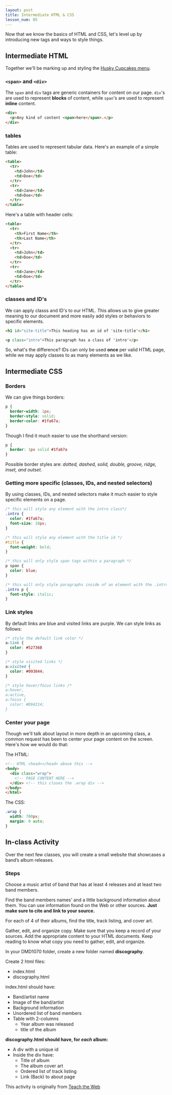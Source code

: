 ```yaml
---
layout: post
title: Intermediate HTML & CSS
lesson_num: 05
---
```


<p class="lead">Now that we know the basics of HTML and CSS, let's level up by introducing new tags and ways to style things.</p>

## Intermediate HTML

Together we'll be marking up and styling the [Husky Cupcakes menu](/lesson_files/husky_cupcakes_menu.txt).

### `<span>` and `<div>`

The `span` and `div` tags are generic containers for content on our page. `div`'s are used to represent **blocks** of content, while `span`'s are used to represent **inline** content.

```html
<div>
  <p>Any kind of content <span>here</span>.</p>
</div>
```

### tables

Tables are used to represent tabular data. Here's an example of a simple table:

```html
<table>
  <tr>
    <td>John</td>
    <td>Doe</td>
  </tr>
  <tr>
    <td>Jane</td>
    <td>Doe</td>
  </tr>
</table>
```

Here's a table with header cells:

```html
<table>
  <tr>
    <th>First Name</th>
    <th>Last Name</th>
  </tr>
  <tr>
    <td>John</td>
    <td>Doe</td>
  </tr>
  <tr>
    <td>Jane</td>
    <td>Doe</td>
  </tr>
</table>
```

### classes and ID's

We can apply classs and ID's to our HTML. This allows us to give greater meaning to our document and more easily add styles or behaviors to specific elements.

```html
<h1 id="site-title">This heading has an id of 'site-title'</h1>

<p class="intro">This paragraph has a class of 'intro'</p>
```

So, what's the difference? IDs can only be used **once** per valid HTML page, while we may apply classes to as many elements as we like.


## Intermediate CSS

### Borders

We can give things borders:

```css
p {
  border-width: 1px;
  border-style: solid;
  border-color: #1fa67a;
}
```

Though I find it much easier to use the shorthand version:

```css
p {
  border: 1px solid #1fa67a
}
```

Possible border styles are: *dotted, dashed, solid, double, groove, ridge, inset, and outset.*

### Getting more specific (classes, IDs, and nested selectors)

By using classes, IDs, and nested selectors make it much easier to style specific elements on a page.

```css
/* this will style any element with the intro class*/
.intro {
  color: #1fa67a;
  font-size: 18px;
}

/* this will style any element with the title id */
#title {
  font-weight: bold;
}

/* this will only style span tags within a paragraph */
p span {
  color: blue;
}

/* this will only style paragraphs inside of an element with the .intro class */
.intro p {
  font-style: italic;
}

```

### Link styles

By default links are blue and visited links are purple. We can style links as follows:

```css
/* style the default link color */
a:link {
  color: #52736B
}

/* style visited links */
a:visited {
  color: #093844;
}

/* style hover/focus links /*
a:hover,
a:active,
a:focus {
  color: #D94214;
}
```

### Center your page

Though we'll talk about layout in more depth in an upcoming class, a common request has been to center your page content on the screen. Here's how we would do that:

The HTML:

```html
<!-- HTML <head></head> above this -->
<body>
  <div class="wrap">
    <!-- PAGE CONTENT HERE -->
  </div> <!-- this closes the .wrap div -->
</body>
</html>
```

The CSS:

```css
.wrap {
  width: 700px;
  margin: 0 auto;
}
```

## In-class Activity

Over the next few classes, you will create a small website that showcases a band’s album releases.

### Steps

Choose a music artist of band that has at least 4 releases and at least two band members.

Find the band members names' and a little background information about them. You can use information found on the Web or other sources. **Just make sure to cite and link to your source.**

For each of 4 of their albums, find the title, track listing, and cover art.

Gather, edit, and organize copy. Make sure that you keep a record of your sources. Add the appropriate content to your HTML documents. Keep reading to know what copy you need to gather, edit, and organize.

In your DMD1070 folder, create a new folder named **discography**.

Create 2 html files:

- index.html
- discography.html

index.html should have:

- Band/artist name
- Image of the band/artist
- Background information
- Unordered list of band members
- Table with 2-columns
  - Year album was released
  - title of the album

**discography.html should have, for *each* album:**

- A div with a unique id
- Inside the div have:
  - Title of album
  - The album cover art
  - Ordered list of track listing
  - Link (Back) to about page

This activity is originally from [Teach the Web](http://teachtheweb.com/course_materials/discography_1.php)